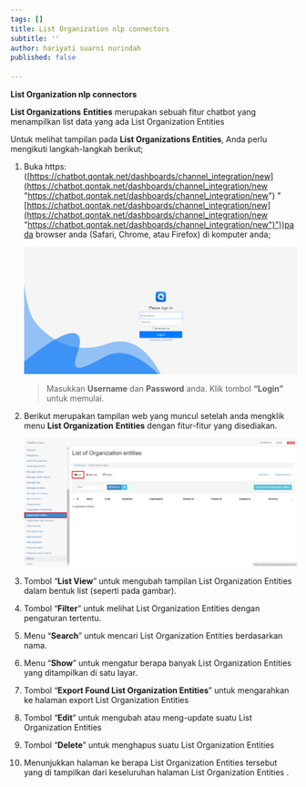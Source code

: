 ```yaml
---
tags: []
title: List Organization nlp connectors
subtitle: ''
author: hariyati suarni nurindah
published: false

---
```

**List Organization nlp connectors**

**List Organizations** **Entities** merupakan sebuah fitur chatbot yang menampilkan list data yang ada List Organization Entities

Untuk melihat tampilan pada **List Organizations Entities**, Anda perlu mengikuti langkah-langkah berikut;

 1. Buka https: ([https://chatbot.qontak.net/dashboards/channel_integration/new](https://chatbot.qontak.net/dashboards/channel_integration/new "https://chatbot.qontak.net/dashboards/channel_integration/new") "[https://chatbot.qontak.net/dashboards/channel_integration/new](https://chatbot.qontak.net/dashboards/channel_integration/new "https://chatbot.qontak.net/dashboards/channel_integration/new")"))pada browser anda (Safari, Chrome, atau Firefox) di komputer anda;

    ![](/uploads/channell.PNG)

    > Masukkan **Username** dan **Password** anda. Klik tombol **“Login”** untuk memulai.
 2. Berikut merupakan tampilan web yang muncul setelah anda mengklik menu **List Organization** **Entities** dengan fitur-fitur yang disediakan.

    ![](/uploads/organizationsentities1.PNG)
 3. Tombol “**List View**” untuk mengubah tampilan List Organization Entities dalam bentuk list (seperti pada gambar).
 4. Tombol “**Filter**” untuk melihat List Organization Entities dengan pengaturan tertentu.
 5. Menu “**Search**” untuk mencari List Organization Entities berdasarkan nama.
 6. Menu “**Show**” untuk mengatur berapa banyak List Organization Entities yang ditampilkan di satu layar.
 7. Tombol “**Export Found List Organization Entities**” untuk mengarahkan ke halaman export List Organization Entities
 8. Tombol “**Edit**” untuk mengubah atau meng-update suatu List Organization Entities
 9. Tombol “**Delete**” untuk menghapus suatu List Organization Entities
10. Menunjukkan halaman ke berapa List Organization Entities tersebut yang di tampilkan dari keseluruhan halaman List Organization Entities .